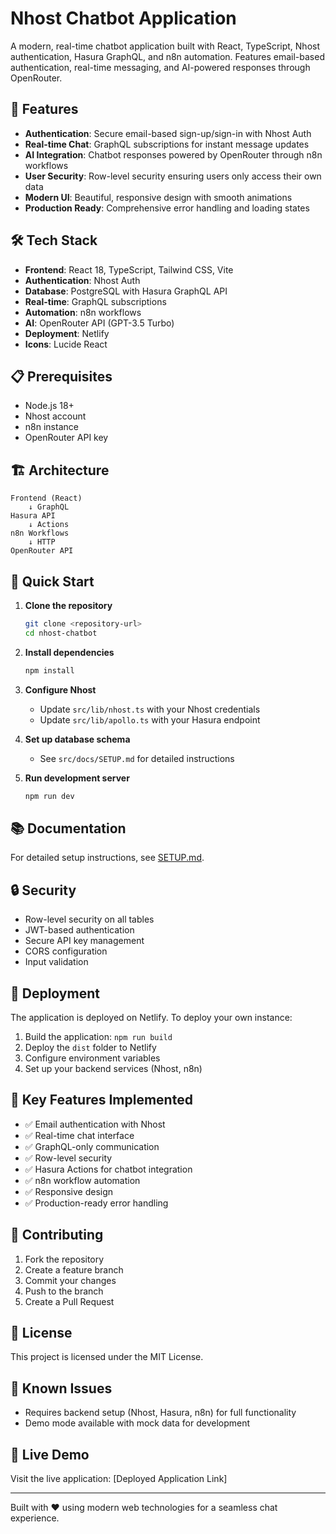 # Nhost Chatbot Application

A modern, real-time chatbot application built with React, TypeScript, Nhost authentication, Hasura GraphQL, and n8n automation. Features email-based authentication, real-time messaging, and AI-powered responses through OpenRouter.

## 🚀 Features

- **Authentication**: Secure email-based sign-up/sign-in with Nhost Auth
- **Real-time Chat**: GraphQL subscriptions for instant message updates
- **AI Integration**: Chatbot responses powered by OpenRouter through n8n workflows
- **User Security**: Row-level security ensuring users only access their own data
- **Modern UI**: Beautiful, responsive design with smooth animations
- **Production Ready**: Comprehensive error handling and loading states

## 🛠 Tech Stack

- **Frontend**: React 18, TypeScript, Tailwind CSS, Vite
- **Authentication**: Nhost Auth
- **Database**: PostgreSQL with Hasura GraphQL API
- **Real-time**: GraphQL subscriptions
- **Automation**: n8n workflows
- **AI**: OpenRouter API (GPT-3.5 Turbo)
- **Deployment**: Netlify
- **Icons**: Lucide React

## 📋 Prerequisites

- Node.js 18+ 
- Nhost account
- n8n instance
- OpenRouter API key

## 🏗 Architecture

```
Frontend (React) 
    ↓ GraphQL
Hasura API 
    ↓ Actions
n8n Workflows 
    ↓ HTTP
OpenRouter API
```

## 🚀 Quick Start

1. **Clone the repository**
   ```bash
   git clone <repository-url>
   cd nhost-chatbot
   ```

2. **Install dependencies**
   ```bash
   npm install
   ```

3. **Configure Nhost**
   - Update `src/lib/nhost.ts` with your Nhost credentials
   - Update `src/lib/apollo.ts` with your Hasura endpoint

4. **Set up database schema**
   - See `src/docs/SETUP.md` for detailed instructions

5. **Run development server**
   ```bash
   npm run dev
   ```

## 📚 Documentation

For detailed setup instructions, see [SETUP.md](src/docs/SETUP.md).

## 🔒 Security

- Row-level security on all tables
- JWT-based authentication
- Secure API key management
- CORS configuration
- Input validation

## 🚀 Deployment

The application is deployed on Netlify. To deploy your own instance:

1. Build the application: `npm run build`
2. Deploy the `dist` folder to Netlify
3. Configure environment variables
4. Set up your backend services (Nhost, n8n)

## 📝 Key Features Implemented

- ✅ Email authentication with Nhost
- ✅ Real-time chat interface
- ✅ GraphQL-only communication
- ✅ Row-level security
- ✅ Hasura Actions for chatbot integration
- ✅ n8n workflow automation
- ✅ Responsive design
- ✅ Production-ready error handling

## 🤝 Contributing

1. Fork the repository
2. Create a feature branch
3. Commit your changes
4. Push to the branch
5. Create a Pull Request

## 📄 License

This project is licensed under the MIT License.

## 🐛 Known Issues

- Requires backend setup (Nhost, Hasura, n8n) for full functionality
- Demo mode available with mock data for development

## 🔗 Live Demo

Visit the live application: [Deployed Application Link]

---

Built with ❤️ using modern web technologies for a seamless chat experience.